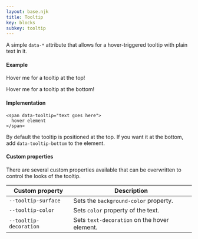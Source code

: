 ```yaml
---
layout: base.njk
title: Tooltip
key: blocks
subkey: tooltip
---
```


A simple `data-*` attribute that allows for a hover-triggered tooltip with plain text in it.

#### Example

Hover <span data-tooltip="very long text that is needed to see what it does if there is more lines to cover">me</span> for a tooltip at the top!

Hover <span data-tooltip="very long text that is needed to see what it does if there is more lines to cover" data-tooltip-bottom>me</span> for a tooltip at the bottom!

#### Implementation

```
<span data-tooltip="text goes here">
  hover element
</span>
```

By default the tooltip is positioned at the top. If you want it at the bottom, add `data-tooltip-bottom` to the element.

#### Custom properties

There are several custom properties available that can be overwritten to control the looks of the tooltip.

<div>
  <table>
    <thead>
      <tr>
        <th>Custom property</th>
        <th>Description</th>
      </tr>
    </thead>
    <tbody>
      <tr>
        <td><code>--tooltip-surface</code></td>
        <td>
          Sets the <code>background-color</code> property.
        </td>
      </tr>
      <tr>
        <td><code>--tooltip-color</code></td>
        <td>
          Sets <code>color</code> property of the text. 
        </td>
      </tr>
      <tr>
        <td><code>--tooltip-decoration</code></td>
        <td>
          Sets <code>text-decoration</code> on the hover element. 
        </td>
      </tr>
    </tbody>
  </table>
</div>
